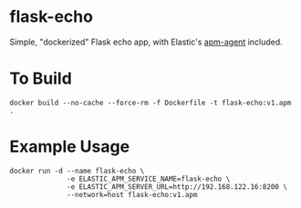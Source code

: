 # flask-echo

Simple, "dockerized" Flask echo app, with Elastic's [apm-agent](https://www.elastic.co/guide/en/apm/get-started/current/agents.html) included.

# To Build

```
docker build --no-cache --force-rm -f Dockerfile -t flask-echo:v1.apm .
```

# Example Usage

```
docker run -d --name flask-echo \
              -e ELASTIC_APM_SERVICE_NAME=flask-echo \
              -e ELASTIC_APM_SERVER_URL=http://192.168.122.16:8200 \
              --network=host flask-echo:v1.apm
```
